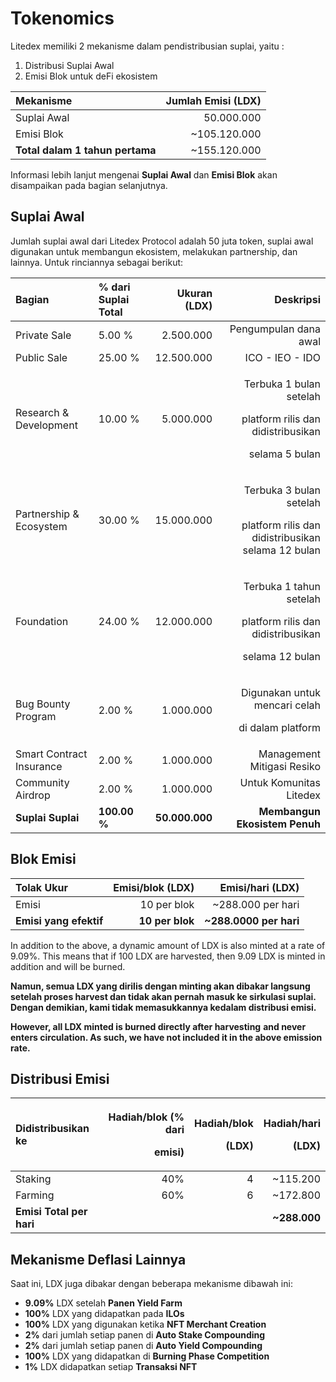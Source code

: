 # Tokenomics



Litedex memiliki 2 mekanisme dalam pendistribusian suplai, yaitu :

1. Distribusi Suplai Awal
2. Emisi Blok untuk deFi ekosistem

| **Mekanisme** | **Jumlah Emisi \(LDX\)** |
| :--- | ---: |
| Suplai Awal | 50.000.000 |
| Emisi Blok | ~105.120.000 |
| **Total dalam 1 tahun pertama** | ~155.120.000 |

Informasi lebih lanjut mengenai **Suplai Awal** dan **Emisi Blok** akan disampaikan pada bagian selanjutnya.

## Suplai Awal

Jumlah suplai awal dari Litedex Protocol adalah 50 juta token, suplai awal digunakan untuk membangun ekosistem, melakukan partnership, dan lainnya. Untuk rinciannya sebagai berikut: 

<table>
  <thead>
    <tr>
      <th style="text-align:left"><b>Bagian</b>
      </th>
      <th style="text-align:left">% dari Suplai Total</th>
      <th style="text-align:right">Ukuran (LDX)</th>
      <th style="text-align:right">Deskripsi</th>
    </tr>
  </thead>
  <tbody>
    <tr>
      <td style="text-align:left">Private Sale</td>
      <td style="text-align:left">5.00 %</td>
      <td style="text-align:right">2.500.000</td>
      <td style="text-align:right">Pengumpulan dana awal</td>
    </tr>
    <tr>
      <td style="text-align:left">Public Sale</td>
      <td style="text-align:left">25.00 %</td>
      <td style="text-align:right">12.500.000</td>
      <td style="text-align:right">ICO - IEO - IDO</td>
    </tr>
    <tr>
      <td style="text-align:left">Research &amp; Development</td>
      <td style="text-align:left">10.00 %</td>
      <td style="text-align:right">5.000.000</td>
      <td style="text-align:right">
        <p>Terbuka 1 bulan setelah</p>
        <p>platform rilis dan didistribusikan</p>
        <p>selama 5 bulan</p>
      </td>
    </tr>
    <tr>
      <td style="text-align:left">Partnership &amp; Ecosystem</td>
      <td style="text-align:left">30.00 %</td>
      <td style="text-align:right">15.000.000</td>
      <td style="text-align:right">
        <p>Terbuka 3 bulan setelah</p>
        <p>platform rilis dan didistribusikan selama 12 bulan</p>
      </td>
    </tr>
    <tr>
      <td style="text-align:left">Foundation</td>
      <td style="text-align:left">24.00 %</td>
      <td style="text-align:right">12.000.000</td>
      <td style="text-align:right">
        <p>Terbuka 1 tahun setelah</p>
        <p>platform rilis dan didistribusikan</p>
        <p>selama 12 bulan</p>
      </td>
    </tr>
    <tr>
      <td style="text-align:left">Bug Bounty Program</td>
      <td style="text-align:left">2.00 %</td>
      <td style="text-align:right">1.000.000</td>
      <td style="text-align:right">
        <p>Digunakan untuk mencari celah</p>
        <p>di dalam platform</p>
      </td>
    </tr>
    <tr>
      <td style="text-align:left">Smart Contract Insurance</td>
      <td style="text-align:left">2.00 %</td>
      <td style="text-align:right">1.000.000</td>
      <td style="text-align:right">Management Mitigasi Resiko</td>
    </tr>
    <tr>
      <td style="text-align:left">Community Airdrop</td>
      <td style="text-align:left">2.00 %</td>
      <td style="text-align:right">1.000.000</td>
      <td style="text-align:right">Untuk Komunitas Litedex</td>
    </tr>
    <tr>
      <td style="text-align:left"><b>Suplai Suplai</b>
      </td>
      <td style="text-align:left"><b>100.00 %</b>
      </td>
      <td style="text-align:right"><b>50.000.000</b>
      </td>
      <td style="text-align:right"><b>Membangun Ekosistem Penuh</b>
      </td>
    </tr>
  </tbody>
</table>

## Blok Emisi

| **Tolak Ukur** | **Emisi/blok \(LDX\)** | **Emisi/hari \(LDX\)** |
| :--- | ---: | ---: |
| Emisi | 10 per blok | ~288.000 per hari |
| **Emisi yang efektif** | **10 per blok** | **~288.0000 per hari** |

In addition to the above, a dynamic amount of LDX is also minted at a rate of 9.09%. This means that if 100 LDX are harvested, then 9.09 LDX is minted in addition and will be burned.

**Namun, semua LDX yang dirilis dengan minting akan dibakar langsung setelah proses harvest dan tidak akan pernah masuk ke sirkulasi suplai. Dengan demikian, kami tidak memasukkannya kedalam distribusi emisi.**

**However, all LDX minted is burned directly after harvesting** **and never enters circulation. As such, we have not included it in the above emission rate.**

## Distribusi Emisi

<table>
  <thead>
    <tr>
      <th style="text-align:left"><b>Didistribusikan ke</b>
      </th>
      <th style="text-align:right">
        <p><b>Hadiah/blok (% dari </b>
        </p>
        <p><b>emisi)</b>
        </p>
      </th>
      <th style="text-align:right">
        <p><b>Hadiah/blok </b>
        </p>
        <p><b>(LDX)</b>
        </p>
      </th>
      <th style="text-align:right">
        <p><b>Hadiah/hari </b>
        </p>
        <p><b>(LDX)</b>
        </p>
      </th>
    </tr>
  </thead>
  <tbody>
    <tr>
      <td style="text-align:left">Staking</td>
      <td style="text-align:right">40%</td>
      <td style="text-align:right">4</td>
      <td style="text-align:right">~115.200</td>
    </tr>
    <tr>
      <td style="text-align:left">Farming</td>
      <td style="text-align:right">60%</td>
      <td style="text-align:right">6</td>
      <td style="text-align:right">~172.800</td>
    </tr>
    <tr>
      <td style="text-align:left"><b>Emisi Total per hari</b>
      </td>
      <td style="text-align:right"></td>
      <td style="text-align:right"></td>
      <td style="text-align:right"><b>~288.000</b>
      </td>
    </tr>
  </tbody>
</table>

## **Mekanisme Deflasi Lainnya** <a id="other-deflationary-mechanics"></a>

Saat ini, LDX juga dibakar dengan beberapa mekanisme dibawah ini:

* **9.09%** LDX setelah **Panen Yield Farm**
* **100%** LDX yang didapatkan pada **ILOs**
* **100%** LDX yang digunakan ketika **NFT Merchant Creation** 
* **2%** dari jumlah setiap panen di **Auto Stake Compounding**
* **2%** dari jumlah setiap panen di **Auto Yield Compounding**
* **100%** LDX yang didapatkan di **Burning Phase Competition**
* **1%** LDX didapatkan setiap **Transaksi NFT** 

